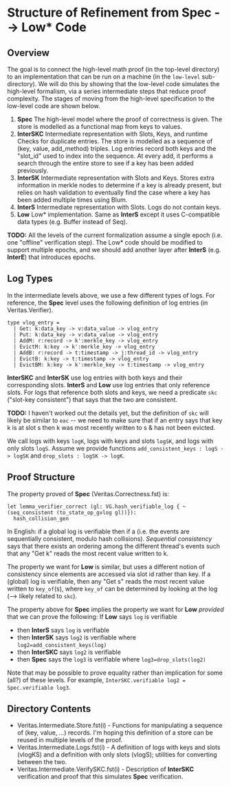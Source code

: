 # Structure of Refinement from Spec --> Low* Code

## Overview

The goal is to connect the high-level math proof (in the top-level directory) to an implementation that can be run on a machine (in the `low-level` sub-directory). We will do this by showing that the low-level code simulates the high-level formalism, via a series intermediate steps that reduce proof complexity. The stages of moving from the high-level specification to the low-level code are shown below.
1. **Spec** The high-level model where the proof of correctness is given. The store is modelled as a functional map from keys to values.
2. **InterSKC** Intermediate representation with Slots, Keys, and runtime Checks for duplicate entries. The store is modelled as a sequence of (key, value, add_method) triples. Log entries record both keys and the "slot_id" used to index into the sequence. At every add, it performs a search through the entire store to see if a key has been added previously.
3. **InterSK** Intermediate representation with Slots and Keys. Stores extra information in merkle nodes to determine if a key is already present, but relies on hash validation to eventually find the case where a key has been added multiple times using Blum.
4. **InterS** Intermediate representation with Slots. Logs do not contain keys.
5. **Low**  Low* implementation. Same as **InterS** except it uses C-compatible data types (e.g. Buffer instead of Seq).

**TODO:** All the levels of the current formalization assume a single epoch (i.e. one "offline" verification step). The Low* code should be modified to support multiple epochs, and we should add another layer after **InterS** (e.g. **InterE**) that introduces epochs.

## Log Types

In the intermediate levels above, we use a few different types of logs. For reference, the **Spec** level uses the following definition of log entries (in Veritas.Verifier).
```
type vlog_entry =
  | Get: k:data_key -> v:data_value -> vlog_entry
  | Put: k:data_key -> v:data_value -> vlog_entry
  | AddM: r:record -> k':merkle_key -> vlog_entry
  | EvictM: k:key -> k':merkle_key -> vlog_entry
  | AddB: r:record -> t:timestamp -> j:thread_id -> vlog_entry
  | EvictB: k:key -> t:timestamp -> vlog_entry
  | EvictBM: k:key -> k':merkle_key -> t:timestamp -> vlog_entry
```
**InterSKC** and **InterSK** use log entries with both keys and their corresponding slots. **InterS** and **Low** use log entries that only reference slots. For logs that reference both slots and keys, we need a predicate `skc` ("slot-key consistent") that says that the two are consistent.

**TODO:** I haven't worked out the details yet, but the definition of `skc` will likely be similar to `eac` -- we need to make sure that if an entry says that key k is at slot s then k was most recently written to s & has not been evicted.

We call logs with keys `logK`, logs with keys and slots `logSK`, and logs with only slots `logS`. Assume we provide functions `add_consistent_keys : logS -> logSK` and `drop_slots : logSK -> logK`.

## Proof Structure

The property proved of **Spec** (Veritas.Correctness.fst) is:
```
let lemma_verifier_correct (gl: VG.hash_verifiable_log { ~ (seq_consistent (to_state_op_gvlog gl))}):
  hash_collision_gen
```
In English: if a global log is verifiable then if a (i.e. the events are sequentially consistent, modulo hash collisions). *Sequential consistency* says that there exists an ordering among the different thread's events such that any "Get k" reads the most recent value written to k.

The property we want for **Low** is similar, but uses a different notion of consistency since elements are accessed via slot id rather than key. If a (global) log is verifiable, then any "Get s" reads the most recent value written to `key_of`(s), where `key_of` can be determined by looking at the log (--> likely related to `skc`).

The property above for **Spec** implies the property we want for **Low** *provided* that we can prove the following: If **Low** says `log` is verifiable
* then **InterS** says `log` is verifiable
* then **InterSK** says `log2` is verifiable where `log2=add_consistent_keys(log)`
* then **InterSKC** says `log2` is verifiable
* then **Spec** says the `log3` is verifiable where `log3=drop_slots(log2)`

Note that may be possible to prove equality rather than implication for some (all?) of these levels. For example, `InterSKC.verifiable log2 = Spec.verifiable log3`.

## Directory Contents

* Veritas.Intermediate.Store.fst(i) - Functions for manipulating a sequence of (key, value, ...) records. I'm hoping this definition of a store can be reused in multiple levels of the proof.  
* Veritas.Intermediate.Logs.fst(i) - A definition of logs with keys and slots (vlogKS) and a definition with only slots (vlogS); utilities for converting between the two.
* Veritas.Intermediate.VerifySKC.fst(i) - Description of **InterSKC** verification and proof that this simulates **Spec** verification.
